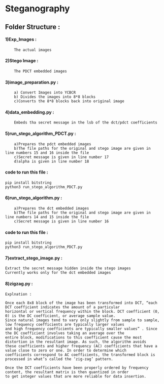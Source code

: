 # Steganography

## Folder Structure :
  
####  1)Exp_Images :
    	The actual images
  
#### 2)Stego Image :
    	The PDCT embedded images
  
#### 3)image_preparation.py : 
        a) Convert Images into YCBCR 
        b) Divides the images into 8*8 blocks
        c)Converts the 8*8 blocks back into original image
  
#### 4)data_embedding.py : 
        Embeds tha secret message in the lsb of the dct/pdct coefficients
  	
#### 5)run_stego_algorithm_PDCT.py :
        a)Prepares the pdct embedded images
        b)The file paths for the original and stego image are given in line numbers 15 and 16 inside the file 
        c)Secret message is given in line number 17
        d)alpha is given in line number 18
    
#### code to run this file :
	pip install bitstring
	python3 run_stego_algorithm_PDCT.py

#### 6)run_stego_algorithm.py :
        a)Prepares the dct embedded images
        b)The file paths for the original and stego image are given in line numbers 14 and 15 inside the file 
        c)Secret message is given in line number 16
  
#### code to run this file :
	pip install bitstring
	python3 run_stego_algorithm_PDCT.py

#### 7)extract_stego_image.py :
	Extract the secret message hidden inside the stego images
	Currently works only for the dct embedded images

#### 8)zigzag.py :
	Explnation : 

	Once each 8x8 block of the image has been transformed into DCT, “each DCT coefficient indicates the amount of a particular 
	horizontal or vertical frequency within the block. DCT coefficient (0, 0) is the DC coefficient, or average sample value. 
	Since natural images tend to vary only slightly from sample to sample, low frequency coefficients are typically larger values 
	and high frequency coefficients are typically smaller values” . Since the DC coefficient involves taking an average over the 
	entire block, modifications to this coefficient cause the most distortion in the resultant image. As such, the algorithm avoids 
	these coefficients and higher frequency (AC) coefficients that have a value close to zero or one. In order to determine which 
	coefficients correspond to AC coefficients, the transformed block is processed in what’s called the ‘zig-zag’ pattern.

	Once the DCT coefficients have been properly ordered by frequency content, the resultant matrix is then quantized in order 
	to get integer values that are more reliable for data insertion. 
